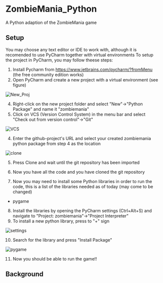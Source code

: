 # ZombieMania_Python
A Python adaption of the ZombieMania game

## Setup
You may choose any text editor or IDE to work with, although it is recomended to use PyCharm together with virtual environments
To setup the project in PyCharm, you may follow theese steps:

1. Install Pycharm from https://www.jetbrains.com/pycharm/?fromMenu (the free community edition works)
2. Open PyCharm and create a new project with a virtual environment (see figure)

![New_Proj](https://user-images.githubusercontent.com/18465126/66916419-750bc680-f01b-11e9-8b67-d695f13b38b6.PNG)

4. Right-click on the new project folder and select "New"->"Python Package" and name it "zombiemania"
3. Click on VCS (Version Control System) in the menu bar and select "Check out from version control"->"Git"

![VCS](https://user-images.githubusercontent.com/18465126/66916425-75a45d00-f01b-11e9-8524-7f398e9274a2.png)

4. Enter the github-project's URL and select your created zombiemania python package from step 4 as the location

![clone](https://user-images.githubusercontent.com/18465126/66916426-763cf380-f01b-11e9-8e52-08d37dc7095d.png)

5. Press Clone and wait until the git repository has been imported
6. Now you have all the code and you have cloned the git repository

7. Now you may need to install some Python libraries in order to run the code, this is a list of the libraries needed as of today (may come to be changed)
 * pygame
 
8. Install the libraries by opening the PyCharm settings (Ctrl+Alt+S) and navigate to "Project: zombiemania"->"Project Interpreter"
9. To install a new python library, press to "+" sign

![settings](https://user-images.githubusercontent.com/18465126/66916423-75a45d00-f01b-11e9-88ba-224c21de8166.png)

10. Search for the library and press "Install Package"

![pygame](https://user-images.githubusercontent.com/18465126/66916421-75a45d00-f01b-11e9-98c7-255f369b887c.png)

11. Now you should be able to run the game!!

## Background




